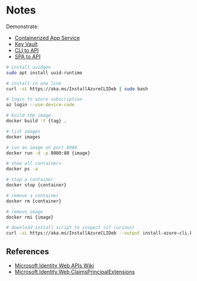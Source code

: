 # Notes

Demonstrate:

* [Containerized App Service](https://github.com/JaimeStill/learning-azure/tree/main/exercises/app-service/02-app-service-containerized)
* [Key Vault](https://github.com/JaimeStill/learning-azure/tree/main/exercises/key-vault/01-manage-secrets)
* [CLI to API](https://github.com/JaimeStill/learning-azure/tree/main/exercises/azure-ad/02-msal-protect-web-api)
* [SPA to API](https://github.com/JaimeStill/learning-azure/tree/main/exercises/azure-ad/04-spa-to-api)

```bash
# install uuidgen
sudo apt install uuid-runtime

# install in one line
curl -sL https://aka.ms/InstallAzureCLIDeb | sudo bash

# login to azure subscription
az login --use-device-code

# build the image
docker build -t {tag} .

# list images
docker images

# run an image on port 8080
docker run -d -p 8080:80 {image}

# show all containers
docker ps -a

# stop a container
docker stop {container}

# remove a container
docker rm {container}

# remove image
docker rmi {image}

# download install script to inspect (if curious)
curl -sL https://aka.ms/InstallAzureCLIDeb --output install-azure-cli.bash
```

## References

* [Microsoft Identity Web APIs Wiki](https://github.com/AzureAD/microsoft-identity-web/wiki/web-apis)
* [Microsoft.Identity.Web ClaimsPrincipalExtensions](https://learn.microsoft.com/en-us/dotnet/api/microsoft.identity.web.claimsprincipalextensions?view=msal-model-dotnet-latest)